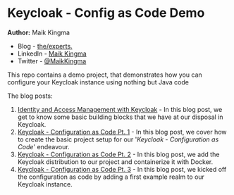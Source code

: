 # Keycloak - Config as Code Demo
**Author:** Maik Kingma
- Blog - [the/experts.](https://blog.the-experts.nl/maikkingma)
- LinkedIn - [Maik Kingma](https://www.linkedin.com/in/maik-kingma)
- Twitter - [@MaikKingma](https://www.twitter.com/maikkingma)

This repo contains a demo project, that demonstrates how you can configure your Keycloak instance using nothing but Java code

The blog posts:

1. [Identity and Access Management with Keycloak](https://blog.the-experts.nl/maikkingma/identity-and-access-management-iam-with-keycloak-53g1) - In this blog post, we get to know some basic building blocks that we have at our disposal in Keycloak.
2. [Keycloak - Configuration as Code Pt. 1](https://blog.the-experts.nl/maikkingma/keycloak-configuration-as-code-pt1-43if) - In this blog post, we cover how to create the basic project setup for our '_Keycloak - Configuration as Code_' endeavour.
3. [Keycloak - Configuration as Code Pt. 2](https://blog.the-experts.nl/maikkingma/keycloak-configuration-as-code-pt2-2h8f) - In this blog post, we add the Keycloak distribution to our project and containerize it with Docker.
4. [Keycloak - Configuration as Code Pt. 3](https://blog.the-experts.nl/maikkingma/keycloak-configuration-as-code-pt-3-4mnn) - In this blog post, we kicked off the configuration as code by adding a first example realm to our Keycloak instance.
